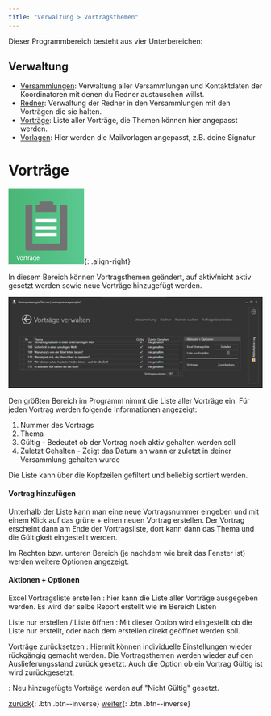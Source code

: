 ```yaml
---
title: "Verwaltung > Vortragsthemen"
---
```


Dieser Programmbereich besteht aus vier Unterbereichen:

## Verwaltung ##

* [Versammlungen](VerwaltungVersammlungen.md): Verwaltung aller Versammlungen und Kontaktdaten der Koordinatoren mit denen du Redner austauschen willst.
* [Redner](VerwaltungRedner.md): Verwaltung der Redner in den Versammlungen mit den Vorträgen die sie halten.
* [Vorträge](VerwaltungVortragsthemen.md): Liste aller Vorträge, die Themen können hier angepasst werden.
* [Vorlagen](VerwaltungVorlagen.md): Hier werden die Mailvorlagen angepasst, z.B. deine Signatur

# Vorträge

![Icon](images/menu_icon_13.png){: .align-right}

In diesem Bereich können Vortragsthemen geändert, auf aktiv/nicht aktiv gesetzt werden sowie neue Vorträge hinzugefügt werden.

![Vorträge verwalten](images/verwaltung_40.png)

Den größten Bereich im Programm nimmt die Liste aller Vorträge ein.
Für jeden Vortrag werden folgende Informationen angezeigt:
1. Nummer des Vortrags
2. Thema 
3. Gültig - Bedeutet ob der Vortrag noch aktiv gehalten werden soll
4. Zuletzt Gehalten - Zeigt das Datum an wann er zuletzt in deiner Versammlung gehalten wurde

Die Liste kann über die Kopfzeilen gefiltert und beliebig sortiert werden.

#### Vortrag hinzufügen

Unterhalb der Liste kann man eine neue Vortragsnummer eingeben und mit einem Klick auf das grüne + einen neuen Vortrag erstellen.
Der Vortrag erscheint dann am Ende der Vortragsliste, dort kann dann das Thema und die Gültigkeit eingestellt werden.

Im Rechten bzw. unteren Bereich (je nachdem wie breit das Fenster ist) werden weitere Optionen angezeigt.

#### Aktionen + Optionen

Excel Vortragsliste erstellen
:	hier kann die Liste aller Vorträge ausgegeben werden. Es wird der selbe Report erstellt wie im Bereich Listen

Liste nur erstellen / Liste öffnen
:	Mit dieser Option wird eingestellt ob die Liste nur erstellt, oder nach dem erstellen direkt geöffnet werden soll.

Vorträge zurücksetzen
:	Hiermit können individuelle Einstellungen wieder rückgängig gemacht werden. 
Die Vortragsthemen werden wieder auf den Auslieferungsstand zurück gesetzt. 
Auch die Option ob ein Vortrag Gültig ist wird zurückgesetzt.

:	Neu hinzugefügte Vorträge werden auf "Nicht Gültig" gesetzt.

[zurück](VerwaltungRedner.md){: .btn .btn--inverse}  [weiter](VerwaltungVorlagen.md){: .btn .btn--inverse}